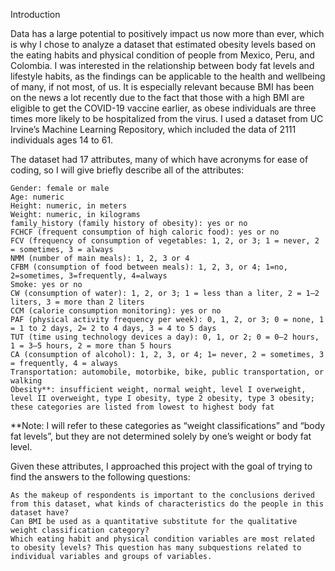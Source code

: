 Introduction

Data has a large potential to positively impact us now more than ever, which is why I chose to analyze a dataset that estimated obesity levels based on the eating habits and physical condition of people from Mexico, Peru, and Colombia. I was interested in the relationship between body fat levels and lifestyle habits, as the findings can be applicable to the health and wellbeing of many, if not most, of us. It is especially relevant because BMI has been on the news a lot recently due to the fact that those with a high BMI are eligible to get the COVID-19 vaccine earlier, as obese individuals are three times more likely to be hospitalized from the virus. I used a dataset from UC Irvine’s Machine Learning Repository, which included the data of 2111 individuals ages 14 to 61.

The dataset had 17 attributes, many of which have acronyms for ease of coding, so I will give briefly describe all of the attributes:

    Gender: female or male
    Age: numeric
    Height: numeric, in meters
    Weight: numeric, in kilograms
    family_history (family history of obesity): yes or no
    FCHCF (frequent consumption of high caloric food): yes or no
    FCV (frequency of consumption of vegetables: 1, 2, or 3; 1 = never, 2 = sometimes, 3 = always
    NMM (number of main meals): 1, 2, 3 or 4
    CFBM (consumption of food between meals): 1, 2, 3, or 4; 1=no, 2=sometimes, 3=frequently, 4=always
    Smoke: yes or no
    CW (consumption of water): 1, 2, or 3; 1 = less than a liter, 2 = 1–2 liters, 3 = more than 2 liters
    CCM (calorie consumption monitoring): yes or no
    PAF (physical activity frequency per week): 0, 1, 2, or 3; 0 = none, 1 = 1 to 2 days, 2= 2 to 4 days, 3 = 4 to 5 days
    TUT (time using technology devices a day): 0, 1, or 2; 0 = 0–2 hours, 1 = 3–5 hours, 2 = more than 5 hours
    CA (consumption of alcohol): 1, 2, 3, or 4; 1= never, 2 = sometimes, 3 = frequently, 4 = always
    Transportation: automobile, motorbike, bike, public transportation, or walking
    Obesity**: insufficient weight, normal weight, level I overweight, level II overweight, type I obesity, type 2 obesity, type 3 obesity; these categories are listed from lowest to highest body fat

**Note: I will refer to these categories as “weight classifications” and “body fat levels”, but they are not determined solely by one’s weight or body fat level.

Given these attributes, I approached this project with the goal of trying to find the answers to the following questions:

    As the makeup of respondents is important to the conclusions derived from this dataset, what kinds of characteristics do the people in this dataset have?
    Can BMI be used as a quantitative substitute for the qualitative weight classification category?
    Which eating habit and physical condition variables are most related to obesity levels? This question has many subquestions related to individual variables and groups of variables.
